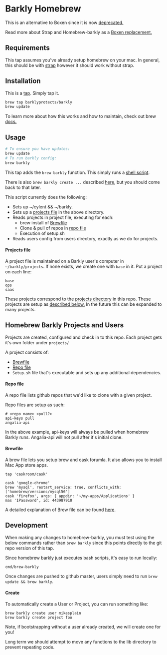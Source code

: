 Barkly Homebrew
===============
This is an alternative to Boxen since it is now [deprecated.](https://github.com/boxen/boxen/issues/197)

Read more about Strap and Homebrew-barkly as a [Boxen replacement.](https://github.com/barklyprotects/homebrew-barkly/blob/master/docs/replacing_boxen.md)

Requirements
------------
This tap assumes you've already setup homebrew on your mac.  In general, this
should be with [strap](https://github.com/barklyprotects/strap) however it should work without strap.

Installation
------------
This is a [tap](https://github.com/Homebrew/brew/blob/master/docs/brew-tap.md). Simply tap it.

``` bash
brew tap barklyprotects/barkly
brew update
```

To learn more about how this works and how to maintain, check out brew [docs.](https://github.com/Homebrew/brew/blob/master/docs/How-to-Create-and-Maintain-a-Tap.md)

Usage
-----
``` bash
# To ensure you have updates:
brew update
# To run barkly config:
brew barkly
```


This tap adds the `brew barkly` function. This simply runs a [shell script](https://github.com/barklyprotects/homebrew-barkly/blob/master/cmd/brew-barkly).

There is also `brew barkly create ...` described [here](#create), but you should come back to that later.

This script currently does the following:
- Sets up ~/cylent && ~/barkly.
- Sets up a [projects file](#projects-file) in the above directory.
- Reads projects in project file, executing for each:
  - brew install of [Brewfile](#brewfile)
  - Clone & pull of repos in [repo file](#repo-file)
  - Execution of setup.sh
- Reads users config from users directory, exactly as we do for projects.

#### Projects file
A project file is maintained on a Barkly user's computer in `~/barkly/projects`.
If none exists, we create one with `base` in it.
Put a project on each line:
```
base
ops
saas
```

These projects correspond to the [projects directory](https://github.com/barklyprotects/homebrew-barkly/tree/master/projects) in this repo.
These projects are setup as [described below.](#homebrew-barkly-projects-and-users)
In the future this can be expanded to many projects.

## Homebrew Barkly Projects and Users
Projects are created, configured and check in to this repo.  Each project gets it's own folder under `projects/`

A project consists of:
- [Brewfile](#brewfile)
- [Repo file](#repo-file)
- `Setup.sh` file that's executable and sets up any additional dependencies.

#### Repo file
A repo file lists github repos that we'd like to clone with a given project.

Repo files are setup as such:
```
# <repo name> <pull?>
api-keys pull
angalia-api
```

In the above example, api-keys will always be pulled when homebrew Barkly runs.
Angalia-api will not pull after it's initial clone.

#### Brewfile
A brew file lets you setup brew and cask forumla.  It also allows you to install Mac App store apps.
```
tap 'caskroom/cask'

cask 'google-chrome'
brew 'mysql', restart_service: true, conflicts_with: ['homebrew/versions/mysql56']
cask 'firefox', args: { appdir: '~/my-apps/Applications' }
mas '1Password', id: 443987910
```

A detailed explanation of Brew file can be found [here](https://github.com/Homebrew/homebrew-bundle/blob/master/Readme.md).

## Development
When making any changes to homebrew-barkly, you must test using the below commands
rather than `brew barkly` since this points directly to the git repo version of this tap.

Since homebrew barkly just executes bash scripts, it's easy to run locally:
```
cmd/brew-barkly
```

Once changes are pushed to github master, users simply need to run `brew update && brew barkly`.

#### Create
To automatically create a User or Project, you can run something like:
```
brew barkly create user mikesplain
brew barkly create project foo
```
Note, if bootstrapping without a user already created, we will create one for you!

Long term we should attempt to move any functions to the lib directory to prevent repeating code.
